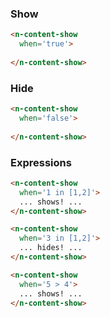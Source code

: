 ### Show

```html
<n-content-show 
  when='true'>
  
</n-content-show>
```

### Hide

```html
<n-content-show 
  when='false'>
  
</n-content-show>
```

### Expressions

```html
<n-content-show 
  when='1 in [1,2]'>
  ... shows! ...
</n-content-show>
```

```html
<n-content-show 
  when='3 in [1,2]'>
  ... hides! ...
</n-content-show>
```

```html
<n-content-show 
  when='5 > 4'>
  ... shows! ...
</n-content-show>
```